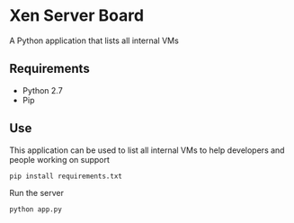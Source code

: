 # Xen Server Board

A Python application that lists all internal VMs

## Requirements

+ Python 2.7
+ Pip

## Use

This application can be used to list all internal VMs to help developers and people working on support

```
pip install requirements.txt
```

Run the server

```
python app.py
```
